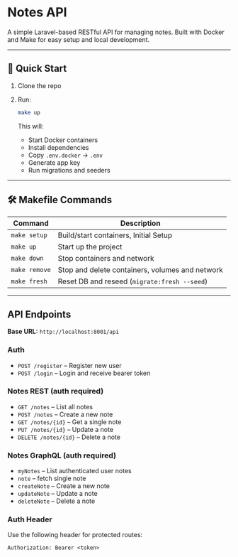 # Notes API

A simple Laravel-based RESTful API for managing notes. Built with Docker and Make for easy setup and local development.

---

## 🚀 Quick Start

1. Clone the repo
2. Run:

    ```bash
    make up
    ```

   This will:

    - Start Docker containers
    - Install dependencies
    - Copy `.env.docker` → `.env`
    - Generate app key
    - Run migrations and seeders

---

## 🛠 Makefile Commands

| Command       | Description                                     |
|---------------|-------------------------------------------------|
| `make setup`  | Build/start containers, Initial Setup           |
| `make up`     | Start up the project                            |
| `make down`   | Stop containers and network                     |
| `make remove` | Stop and delete containers, volumes and network |
| `make fresh`  | Reset DB and reseed (`migrate:fresh --seed`)    |

---

## API Endpoints

**Base URL:** `http://localhost:8001/api`

### Auth

- `POST /register` – Register new user
- `POST /login` – Login and receive bearer token

### Notes REST (**auth required**)

- `GET /notes` – List all notes
- `POST /notes` – Create a new note
- `GET /notes/{id}` – Get a single note
- `PUT /notes/{id}` – Update a note
- `DELETE /notes/{id}` – Delete a note

### Notes GraphQL (**auth required**)

- `myNotes` – List authenticated user notes
- `note` – fetch single note
- `createNote` – Create a new note
- `updateNote` – Update a note
- `deleteNote` – Delete a note

### Auth Header

Use the following header for protected routes:

```http
Authorization: Bearer <token>
